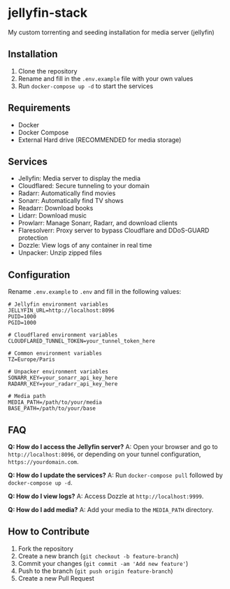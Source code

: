 # jellyfin-stack
My custom torrenting and seeding installation for media server (jellyfin)

## Installation
1. Clone the repository
2. Rename and fill in the `.env.example` file with your own values
3. Run `docker-compose up -d` to start the services

## Requirements
- Docker
- Docker Compose
- External Hard drive (RECOMMENDED for media storage)

## Services
- Jellyfin: Media server to display the media
- Cloudflared: Secure tunneling to your domain
- Radarr: Automatically find movies
- Sonarr: Automatically find TV shows
- Readarr: Download books
- Lidarr: Download music
- Prowlarr: Manage Sonarr, Radarr, and download clients
- Flaresolverr: Proxy server to bypass Cloudflare and DDoS-GUARD protection
- Dozzle: View logs of any container in real time
- Unpacker: Unzip zipped files

## Configuration
Rename `.env.example` to `.env` and fill in the following values:
```env
# Jellyfin environment variables
JELLYFIN_URL=http://localhost:8096
PUID=1000
PGID=1000

# Cloudflared environment variables
CLOUDFLARED_TUNNEL_TOKEN=your_tunnel_token_here

# Common environment variables
TZ=Europe/Paris

# Unpacker environment variables
SONARR_KEY=your_sonarr_api_key_here
RADARR_KEY=your_radarr_api_key_here

# Media path
MEDIA_PATH=/path/to/your/media
BASE_PATH=/path/to/your/base
```

## FAQ
**Q: How do I access the Jellyfin server?**
A: Open your browser and go to `http://localhost:8096`, or depending on your tunnel configuration, `https://yourdomain.com`.

**Q: How do I update the services?**
A: Run `docker-compose pull` followed by `docker-compose up -d`.

**Q: How do I view logs?**
A: Access Dozzle at `http://localhost:9999`.

**Q: How do I add media?**
A: Add your media to the `MEDIA_PATH` directory.

## How to Contribute
1. Fork the repository
2. Create a new branch (`git checkout -b feature-branch`)
3. Commit your changes (`git commit -am 'Add new feature'`)
4. Push to the branch (`git push origin feature-branch`)
5. Create a new Pull Request